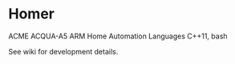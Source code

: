 # Homer
ACME ACQUA-A5 ARM Home Automation 
Languages C++11, bash

See wiki for development details.



